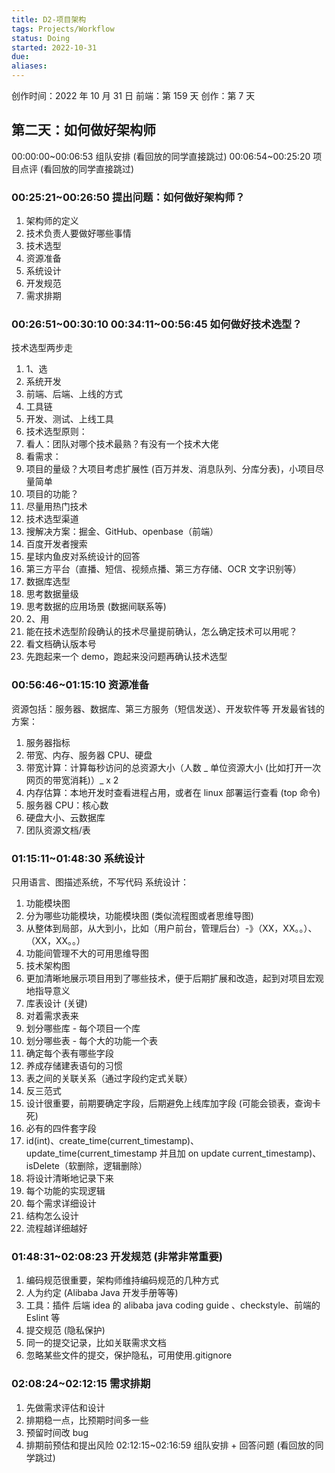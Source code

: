 ```yaml
---
title: D2-项目架构
tags: Projects/Workflow
status: Doing
started: 2022-10-31
due: 
aliases: 
---
```

创作时间：2022 年 10 月 31 日
前端：第 159 天 
创作：第 7 天
## **第二天：如何做好架构师**
00:00:00~00:06:53 组队安排 (看回放的同学直接跳过)
00:06:54~00:25:20 项目点评 (看回放的同学直接跳过)
### 00:25:21~00:26:50 提出问题：如何做好架构师？
1. 架构师的定义
2. 技术负责人要做好哪些事情
3. 技术选型
4. 资源准备
5. 系统设计
6. 开发规范
7. 需求排期
### 00:26:51~00:30:10 00:34:11~00:56:45 如何做好技术选型？
技术选型两步走
1. 1、选
2. 系统开发
3. 前端、后端、上线的方式
4. 工具链
5. 开发、测试、上线工具
6. 技术选型原则：
7. 看人：团队对哪个技术最熟？有没有一个技术大佬
8. 看需求：
9. 项目的量级？大项目考虑扩展性 (百万并发、消息队列、分库分表)，小项目尽量简单
10. 项目的功能？
11. 尽量用热门技术
12. 技术选型渠道
13. 搜解决方案：掘金、GitHub、openbase（前端）
14. 百度开发者搜索 
15. 星球内鱼皮对系统设计的回答
16. 第三方平台（直播、短信、视频点播、第三方存储、OCR 文字识别等）
17. 数据库选型
18. 思考数据量级
19. 思考数据的应用场景 (数据间联系等)
20. 2、用
21. 能在技术选型阶段确认的技术尽量提前确认，怎么确定技术可以用呢？
22. 看文档确认版本号
23. 先跑起来一个 demo，跑起来没问题再确认技术选型
### 00:56:46~01:15:10 资源准备
资源包括：服务器、数据库、第三方服务（短信发送）、开发软件等
开发最省钱的方案：
1. 服务器指标
2. 带宽、内存、服务器 CPU、硬盘
3. 带宽计算：计算每秒访问的总资源大小（人数 _ 单位资源大小 (比如打开一次网页的带宽消耗)）_ x 2
4. 内存估算：本地开发时查看进程占用，或者在 linux 部署运行查看 (top 命令)
5. 服务器 CPU：核心数
6. 硬盘大小、云数据库
7. 团队资源文档/表
### 01:15:11~01:48:30 系统设计
只用语言、图描述系统，不写代码
系统设计：
1. 功能模块图
2. 分为哪些功能模块，功能模块图 (类似流程图或者思维导图)
3. 从整体到局部，从大到小，比如（用户前台，管理后台）-》（XX，XX。。）、（XX，XX。。）
4. 功能间管理不大的可用思维导图
5. 技术架构图
6. 更加清晰地展示项目用到了哪些技术，便于后期扩展和改造，起到对项目宏观地指导意义
7. 库表设计 (关键)
8. 对着需求表来
9. 划分哪些库 - 每个项目一个库
10. 划分哪些表 - 每个大的功能一个表
11. 确定每个表有哪些字段
12. 养成存储建表语句的习惯
13. 表之间的关联关系（通过字段约定式关联）
14. 反三范式
15. 设计很重要，前期要确定字段，后期避免上线库加字段 (可能会锁表，查询卡死)
16. 必有的四件套字段
17. id(int)、create_time(current_timestamp)、update_time(current_timestamp 并且加 on update current_timestamp)、isDelete（软删除，逻辑删除）
18. 将设计清晰地记录下来
19. 每个功能的实现逻辑
20. 每个需求详细设计
21. 结构怎么设计
22. 流程越详细越好
### 01:48:31~02:08:23 开发规范 (非常非常重要)
1. 编码规范很重要，架构师维持编码规范的几种方式
2. 人为约定 (Alibaba Java 开发手册等等)
3. 工具：插件 后端 idea 的 alibaba java coding guide 、checkstyle、前端的 Eslint 等
4. 提交规范 (隐私保护)
5. 同一的提交记录，比如关联需求文档
6. 忽略某些文件的提交，保护隐私，可用使用.gitignore
### 02:08:24~02:12:15 需求排期
1. 先做需求评估和设计
2. 排期稳一点，比预期时间多一些
3. 预留时间改 bug
4. 排期前预估和提出风险
02:12:15~02:16:59 组队安排 + 回答问题 (看回放的同学跳过)
